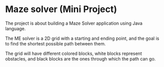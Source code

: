 # Maze solver (Mini Project)

 The project is about building a Maze Solver application using Java language.

 The ME solver is a 2D grid with a starting and ending point, and the goal is to find the shortest possible path between them.

 The grid will have different colored blocks, white blocks represent obstacles, and black blocks are the ones through which the path can go.
